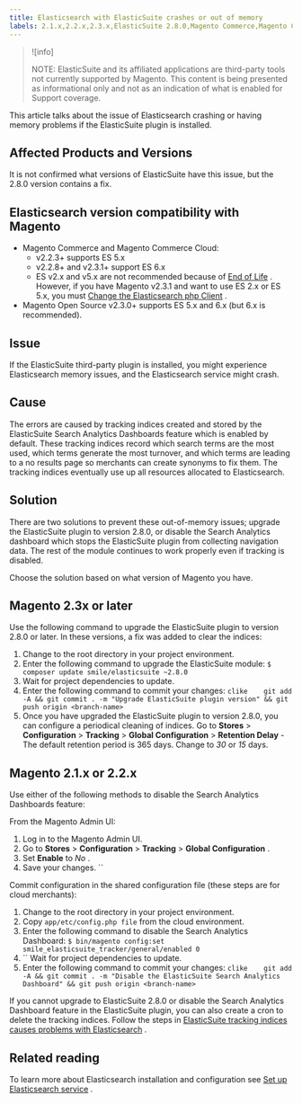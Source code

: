 ```yaml
---
title: Elasticsearch with ElasticSuite crashes or out of memory
labels: 2.1.x,2.2.x,2.3.x,ElasticSuite 2.8.0,Magento Commerce,Magento Commerce Cloud,elasticsearch crashes,elasticsuite,elasticsuite tracking indices,how to,out of memory,plugin
---
```


>![info]
>
>NOTE: ElasticSuite and its affiliated applications are third-party tools not currently supported by Magento. This content is being presented as informational only and not as an indication of what is enabled for Support coverage.

This article talks about the issue of Elasticsearch crashing or having memory problems if the ElasticSuite plugin is installed.

## Affected Products and Versions

It is not confirmed what versions of ElasticSuite have this issue, but the 2.8.0 version contains a fix.

## Elasticsearch version compatibility with Magento

* Magento Commerce and Magento Commerce Cloud:
    * v2.2.3+ supports ES 5.x
    * v2.2.8+ and v2.3.1+ support ES 6.x
    * ES v2.x and v5.x are not recommended because of [End of Life](https://www.elastic.co/support/eol) . However, if you have Magento v2.3.1 and want to use ES 2.x or ES 5.x, you must [Change the Elasticsearch php Client](https://devdocs.magento.com/guides/v2.3/config-guide/elasticsearch/es-downgrade.html) .
* Magento Open Source v2.3.0+ supports ES 5.x and 6.x (but 6.x is recommended).

## Issue

If the ElasticSuite third-party plugin is installed, you might experience Elasticsearch memory issues, and the Elasticsearch service might crash.

## Cause

The errors are caused by tracking indices created and stored by the ElasticSuite Search Analytics Dashboards feature which is enabled by default. These tracking indices record which search terms are the most used, which terms generate the most turnover, and which terms are leading to a no results page so merchants can create synonyms to fix them. The tracking indices eventually use up all resources allocated to Elasticsearch.

## Solution

There are two solutions to prevent these out-of-memory issues; upgrade the ElasticSuite plugin to version 2.8.0, or disable the Search Analytics dashboard which stops the ElasticSuite plugin from collecting navigation data. The rest of the module continues to work properly even if tracking is disabled.

Choose the solution based on what version of Magento you have.

## Magento 2.3x or later

Use the following command to upgrade the ElasticSuite plugin to version 2.8.0 or later. In these versions, a fix was added to clear the indices:

1. Change to the root directory in your project environment.
1. Enter the following command to upgrade the ElasticSuite module: `$ composer update smile/elasticsuite ~2.8.0` 
1. Wait for project dependencies to update.
1. Enter the following command to commit your changes:    ```clike    git add -A && git commit . -m "Upgrade ElasticSuite plugin version" && git push origin <branch-name>    ```    
1. Once you have upgraded the ElasticSuite plugin to version 2.8.0, you can configure a periodical cleaning of indices. Go to **Stores** > **Configuration** > **Tracking** > **Global Configuration** > **Retention Delay** - The default retention period is 365 days. Change to *30* or *15* days.

## Magento 2.1.x or 2.2.x

Use either of the following methods to disable the Search Analytics Dashboards feature:

From the Magento Admin UI:

1. Log in to the Magento Admin UI.
1. Go to **Stores** > **Configuration** > **Tracking** > **Global Configuration** .
1. Set **Enable** to *No* .
1. Save your changes. `` 

Commit configuration in the shared configuration file (these steps are for cloud merchants):

1. Change to the root directory in your project environment.
1. Copy `app/etc/config.php file` from the cloud environment.
1. Enter the following command to disable the Search Analytics Dashboard: `$ bin/magento config:set smile_elasticsuite_tracker/general/enabled 0` 
1. `` Wait for project dependencies to update.
1. Enter the following command to commit your changes:    ```clike    git add -A && git commit . -m "Disable the ElasticSuite Search Analytics Dashboard" && git push origin <branch-name>    ```    

If you cannot upgrade to ElasticSuite 2.8.0 or disable the Search Analytics Dashboard feature in the ElasticSuite plugin, you can also create a cron to delete the tracking indices. Follow the steps in [ElasticSuite tracking indices causes problems with Elasticsearch](https://support.magento.com/hc/en-us/articles/360034921492) .

## Related reading

To learn more about Elasticsearch installation and configuration see [Set up Elasticsearch service](https://devdocs.magento.com/guides/v2.3/cloud/project/project-conf-files_services-elastic.html?itm_source=devdocs&itm_medium=search_page&itm_campaign=federated_search&itm_term=elasticsearch) .